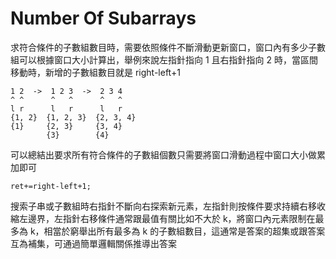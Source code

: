 # Number Of Subarrays

求符合條件的子數組數目時，需要依照條件不斷滑動更新窗口，窗口內有多少子數組可以根據窗口大小計算出，舉例來說左指針指向 1 且右指針指向 2 時，當區間移動時，新增的子數組數目就是 right-left+1

```
1 2  ->  1 2 3  ->  2 3 4
^ ^      ^   ^      ^   ^
l r      l   r      l   r
{1, 2}  {1, 2, 3}  {2, 3, 4}
{1}     {2, 3}     {3, 4}
        {3}        {4}
```

可以總結出要求所有符合條件的子數組個數只需要將窗口滑動過程中窗口大小做累加即可

```
ret+=right-left+1;
```

搜索子串或子數組時右指針不斷向右探索新元素，左指針則按條件要求持續右移收縮左邊界，左指針右移條件通常跟最值有關比如不大於 k，將窗口內元素限制在最多為 k，相當於窮舉出所有最多為 k 的子數組數目，這通常是答案的超集或跟答案互為補集，可通過簡單邏輯關係推導出答案
